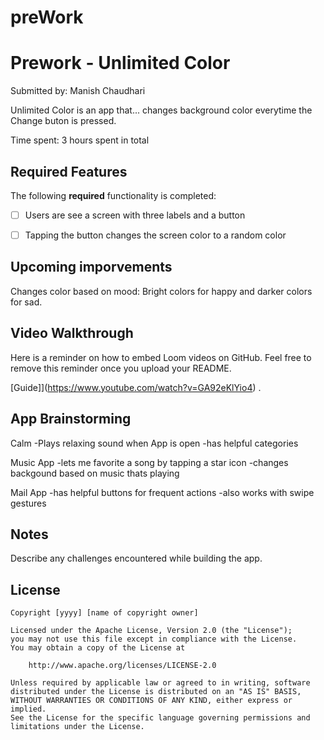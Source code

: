 # preWork

# Prework - Unlimited Color

Submitted by: Manish Chaudhari

Unlimited Color is an app that... changes background color everytime the Change buton is pressed.

Time spent: 3 hours spent in total

## Required Features

The following **required** functionality is completed:

- [ ] Users are see a screen with three labels and a button
- [ ] Tapping the button changes the screen color to a random color
 


## Upcoming imporvements
Changes color based on mood:
 Bright colors for happy and darker colors for sad.
 
 
## Video Walkthrough

Here is a reminder on how to embed Loom videos on GitHub. Feel free to remove this reminder once you upload your README. 

[Guide]](https://www.youtube.com/watch?v=GA92eKlYio4) .

## App Brainstorming

Calm
-Plays relaxing sound when App is open
-has helpful categories

Music App
-lets me favorite a song by tapping a star icon
-changes backgound based on music thats playing

Mail App
-has helpful buttons for frequent actions
-also works with swipe gestures




## Notes

Describe any challenges encountered while building the app.

## License

    Copyright [yyyy] [name of copyright owner]

    Licensed under the Apache License, Version 2.0 (the "License");
    you may not use this file except in compliance with the License.
    You may obtain a copy of the License at

        http://www.apache.org/licenses/LICENSE-2.0

    Unless required by applicable law or agreed to in writing, software
    distributed under the License is distributed on an "AS IS" BASIS,
    WITHOUT WARRANTIES OR CONDITIONS OF ANY KIND, either express or implied.
    See the License for the specific language governing permissions and
    limitations under the License.
